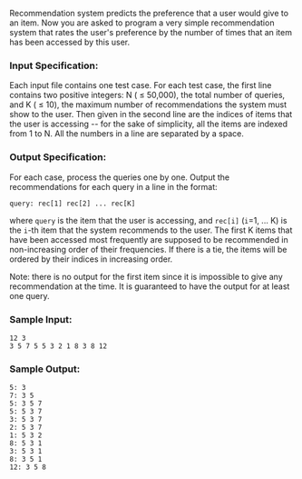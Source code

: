 <!-- Title
Recommendation System (25)
-->
Recommendation system predicts the preference that a user would give to an
item. Now you are asked to program a very simple recommendation system that
rates the user's preference by the number of times that an item has been
accessed by this user.

### Input Specification:

Each input file contains one test case. For each test case, the first line
contains two positive integers: N ( $\le$ 50,000), the total number of
queries, and K ( $\le$ 10), the maximum number of recommendations the system
must show to the user. Then given in the second line are the indices of items
that the user is accessing -- for the sake of simplicity, all the items are
indexed from 1 to N. All the numbers in a line are separated by a space.

### Output Specification:

For each case, process the queries one by one. Output the recommendations for
each query in a line in the format:

    
    
    query: rec[1] rec[2] ... rec[K]
    

where `query` is the item that the user is accessing, and `rec[i]` (`i`=1, ...
K) is the `i`-th item that the system recommends to the user. The first K
items that have been accessed most frequently are supposed to be recommended
in non-increasing order of their frequencies. If there is a tie, the items
will be ordered by their indices in increasing order.

Note: there is no output for the first item since it is impossible to give any
recommendation at the time. It is guaranteed to have the output for at least
one query.

### Sample Input:

    
    
    12 3
    3 5 7 5 5 3 2 1 8 3 8 12
    

### Sample Output:

    
    
    5: 3
    7: 3 5
    5: 3 5 7
    5: 5 3 7
    3: 5 3 7
    2: 5 3 7
    1: 5 3 2
    8: 5 3 1
    3: 5 3 1
    8: 3 5 1
    12: 3 5 8
    

